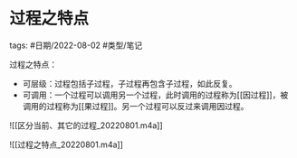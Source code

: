 # 过程之特点


tags: #日期/2022-08-02 #类型/笔记 

过程之特点：
- 可层级：过程包括子过程，子过程再包含子过程，如此反复。
- 可调用：一个过程可以调用另一个过程，此时调用的过程称为[[因过程]]，被调用的过程称为[[果过程]]。另一个过程可以反过来调用因过程。

![[区分当前、其它的过程_20220801.m4a]]

![[过程之特点_20220801.m4a]]